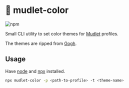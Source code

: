 # 🌈 mudlet-color

![npm](https://img.shields.io/npm/v/mudlet-color)

Small CLI utility to set color themes for [Mudlet](https://mudlet.org) profiles.

The themes are ripped from [Gogh](https://mayccoll.github.io/Gogh/).

## Usage

Have [node](https://nodejs.org/en/) and [npx](https://www.npmjs.com/package/npx) installed.

```zsh
npx mudlet-color -p <path-to-profile> -t <theme-name>
```
